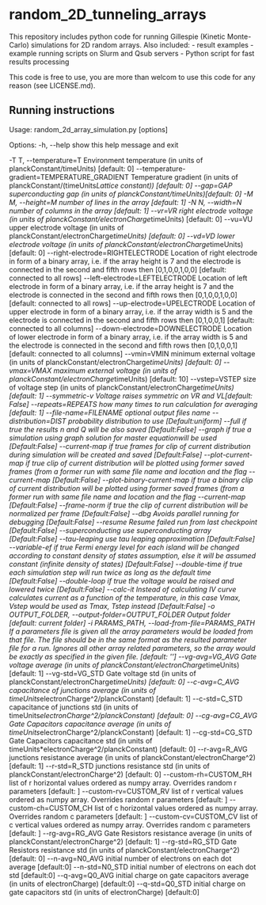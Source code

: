 
# random_2D_tunneling_arrays 
This repository includes python code for running Gillespie (Kinetic Monte-Carlo) simulations for 2D random arrays. 
Also included:  - result examples
                - example running scripts on Slurm and Qsub servers
                - Python script for fast results processing
                
This code is free to use, you are more than welcom to use this code for any reason (see LICENSE.md).

Running instructions
--------------------
Usage: random_2d_array_simulation.py [options]

Options:
  -h, --help		show this help message and exit
  
  -T T, --temperature=T
                        Environment temperature (in units of
                        planckConstant/timeUnits) [default: 0]
  --temperature-gradient=TEMPERATURE_GRADIENT
                        Temperature gradient (in units of
                        planckConstant/(timeUnits*Lattice constant)) [default:
                        0]
  --gap=GAP             superconducting gap (in units of
                        planckConstant/timeUnits)[default: 0]
  -M M, --height=M      number of lines in the array [default: 1]
  -N N, --width=N       number of columns in the array [default: 1]
  --vr=VR               right electrode voltage (in units of
                        planckConstant/electronCharge*timeUnits) [default: 0]
  --vu=VU               upper electrode voltage (in units of
                        planckConstant/electronCharge*timeUnits) [default: 0]
  --vd=VD               lower electrode voltage (in units of
                        planckConstant/electronCharge*timeUnits) [default: 0]
  --right-electrode=RIGHTELECTRODE
                        Location of right electrode in form of a binary array,
                        i.e. if the array height is 7 and the electrode is
                        connected in the second and fifth rows then
                        [0,1,0,0,1,0,0] [default: connected to all rows]
  --left-electrode=LEFTELECTRODE
                        Location of left electrode in form of a binary array,
                        i.e. if the array height is 7 and the electrode is
                        connected in the second and fifth rows then
                        [0,1,0,0,1,0,0] [default: connected to all rows]
  --up-electrode=UPELECTRODE
                        Location of upper electrode in form of a binary array,
                        i.e. if the array width is 5 and the electrode is
                        connected in the second and fifth rows then
                        [0,1,0,0,1] [default: connected to all columns]
  --down-electrode=DOWNELECTRODE
                        Location of lower electrode in form of a binary array,
                        i.e. if the array width is 5 and the electrode is
                        connected in the second and fifth rows then
                        [0,1,0,0,1] [default: connected to all columns]
  --vmin=VMIN           minimum external voltage  (in units of
                        planckConstant/electronCharge*timeUnits) [default: 0]
  --vmax=VMAX           maximum external voltage  (in units of
                        planckConstant/electronCharge*timeUnits) [default: 10]
  --vstep=VSTEP         size of voltage step  (in units of
                        planckConstant/electronCharge*timeUnits)[default: 1]
  --symmetric-v         Voltage raises symmetric on VR and VL[default: False]
  --repeats=REPEATS     how many times to run calculation for averaging
                        [default: 1]
  --file-name=FILENAME  optional output files name
  --distribution=DIST   probability distribution to use [Default:uniform]
  --full                if true the results n and Q will be also saved
                        [Default:False]
  --graph               if true a simulation using graph solution for master
                        equationwill be used [Default:False]
  --current-map         if true frames for clip of current distribution during
                        simulation will be created and saved [Default:False]
  --plot-current-map    if true clip of current distribution will be plotted
                        using former saved frames (from a former run with same
                        file name and location and the flag --current-map
                        [Default:False]
  --plot-binary-current-map
                        if true a binary clip of current distribution will be
                        plotted using former saved frames (from a former run
                        with same file name and location and the flag
                        --current-map [Default:False]
  --frame-norm          if true the clip of current distribution will be
                        normalized per frame [Default:False]
  --dbg                 Avoids parallel running for debugging [Default:False]
  --resume              Resume failed run from last checkpoint [Default:False]
  --superconducting     use superconducting array [Default:False]
  --tau-leaping         use tau leaping approximation [Default:False]
  --variable-ef         if true Fermi energy level for each island will be
                        changed according to constant density of states
                        assumption, else it will be assumed constant (infinite
                        density of states) [Default:False]
  --double-time         if true each simulation step will run twice as long as
                        the default time [Default:False]
  --double-loop         if true the voltage would be raised and lowered twice
                        [Default:False]
  --calc-it             Instead of calculating IV curve calculates current as
                        a function of the temperature, in this case Vmax,
                        Vstep would be used as Tmax, Tstep instead
                        [Default:False]
  -o OUTPUT_FOLDER, --output-folder=OUTPUT_FOLDER
                        Output folder [default: current folder]
  -i PARAMS_PATH, --load-from-file=PARAMS_PATH
                        If a parameters file is given all the array parameters
                        would be loaded from that file. The file should be in
                        the same format as the resulted parameter file for a
                        run. Ignores all other array related parameters, so
                        the array would be exactly as specified in the given
                        file. [default: '']
  --vg-avg=VG_AVG       Gate voltage average  (in units of
                        planckConstant/electronCharge*timeUnits) [default: 1]
  --vg-std=VG_STD       Gate voltage std  (in units of
                        planckConstant/electronCharge*timeUnits) [default: 0]
  --c-avg=C_AVG         capacitance of junctions average (in units of
                        timeUnits*electronCharge^2/planckConstant) [default:
                        1]
  --c-std=C_STD         capacitance of junctions std (in units of
                        timeUnits*electronCharge^2/planckConstant) [default:
                        0]
  --cg-avg=CG_AVG       Gate Capacitors capacitance average (in units of
                        timeUnits*electronCharge^2/planckConstant) [default:
                        1]
  --cg-std=CG_STD       Gate Capacitors capacitance std (in units of
                        timeUnits*electronCharge^2/planckConstant) [default:
                        0]
  --r-avg=R_AVG         junctions resistance average (in units of
                        planckConstant/electronCharge^2) [default: 1]
  --r-std=R_STD         junctions resistance std (in units of
                        planckConstant/electronCharge^2) [default: 0]
  --custom-rh=CUSTOM_RH
                        list of r horizontal values ordered as numpy array.
                        Overrides random r parameters [default: ]
  --custom-rv=CUSTOM_RV
                        list of r vertical values ordered as numpy array.
                        Overrides random r parameters [default: ]
  --custom-ch=CUSTOM_CH
                        list of c horizontal values ordered as numpy array.
                        Overrides random c parameters [default: ]
  --custom-cv=CUSTOM_CV
                        list of c vertical values ordered as numpy array.
                        Overrides random c parameters [default: ]
  --rg-avg=RG_AVG       Gate Resistors resistance average (in units of
                        planckConstant/electronCharge^2) [default: 1]
  --rg-std=RG_STD       Gate Resistors resistance std (in units of
                        planckConstant/electronCharge^2) [default: 0]
  --n-avg=N0_AVG        initial number of electrons on each dot average
                        [default:0]
  --n-std=N0_STD        initial number of electrons on each dot std
                        [default:0]
  --q-avg=Q0_AVG        initial charge on gate capacitors average (in units of
                        electronCharge) [default:0]
  --q-std=Q0_STD        initial charge on gate capacitors std (in units of
                        electronCharge) [default:0]

